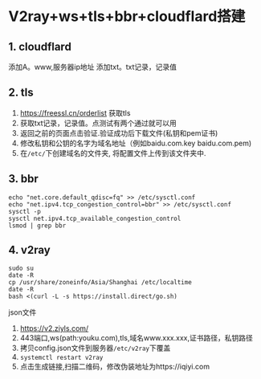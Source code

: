 # V2ray+ws+tls+bbr+cloudflard搭建

## 1. cloudflard
添加A。www,服务器ip地址
添加txt。txt记录，记录值

## 2. tls
1. https://freessl.cn/orderlist 获取tls
2. 获取txt记录，记录值。点测试有两个通过就可以用
3. 返回之前的页面点击验证.验证成功后下载文件(私钥和pem证书)
4. 修改私钥和公钥的名字为域名地址（例如baidu.com.key baidu.com.pem)
5. 在`/etc/`下创建域名的文件夹, 将配置文件上传到该文件夹中.

## 3. bbr
```shell
echo "net.core.default_qdisc=fq" >> /etc/sysctl.conf
echo "net.ipv4.tcp_congestion_control=bbr" >> /etc/sysctl.conf
sysctl -p
sysctl net.ipv4.tcp_available_congestion_control
lsmod | grep bbr
```
## 4. v2ray
```shell
sudo su
date -R
cp /usr/share/zoneinfo/Asia/Shanghai /etc/localtime
date -R
bash <(curl -L -s https://install.direct/go.sh)
```
json文件
1. https://v2.ziyls.com/
2. 443端口,ws(path:youku.com),tls,域名www.xxx.xxx,证书路径，私钥路径
3. 拷贝config.json文件到服务器`/etc/v2ray`下覆盖
4. `systemctl restart v2ray`
5. 点击生成链接,扫描二维码，修改伪装地址为https://iqiyi.com

